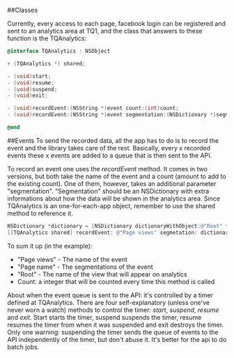 ##Classes

Currently, every access to each page, facebook login can be registered and sent to an analytics area at TQ1, and the class that answers to these function is the TQAnalytics:

```objectivec
@interface TQAnalytics : NSObject

+ (TQAnalytics *) shared;

- (void)start;
- (void)resume;
- (void)suspend;
- (void)exit;

- (void)recordEvent:(NSString *)event count:(int)count;
- (void)recordEvent:(NSString *)event segmentation:(NSDictionary *)segmentation count:(int)count;

@end
```

##Events
To send the recorded data, all the app has to do is to record the event and the library takes care of the rest.
Basically, every x recorded events these x events are added to a queue that is then sent to the API.

To record an event one uses the *recordEvent* method. It comes in two versions, but both take the name of the event and a count (amount to add to the existing count). One of them, however, takes an additional parameter "segmentation". "Segmentation" should be an NSDictionary with extra informations about how the data will be shown in the analytics area.
Since TQAnalytics is an one-for-each-app object, remember to use the shared method to reference it.

```objectivec
NSDictionary *dictionary = [NSDictionary dictionaryWithObject:@"Root" forKey:@"Page name"];
[[TQAnalytics shared] recordEvent: @"Page views" segmetation: dictionary count:1];
```

To sum it up (in the example):

  - "Page views" - The name of the event
  - "Page name" - The segmentations of the event
  - "Root" - The name of the view that will appear on analytics
  - Count: a integer that will be counted every time this method is called

About when the event queue is sent to the API: it's controlled by a timer defined at TQAnalytics.
There are four self-explanatory (unless one've never worn a watch) methods to control the timer: *start*, *suspend*, *resume* and *exit*.
Start starts the timer, suspend suspends the timer, resume resumes the timer from when it was suspended and exit destroys the timer.
Only one warning: suspending the timer sends the queue of events to the API independently of the timer, but don't abuse it. It's better for the api to do batch jobs.
